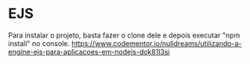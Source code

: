 # EJS
Para instalar o projeto, basta fazer o clone dele e depois executar "npm install" no console.
https://www.codementor.io/nulldreams/utilizando-a-engine-ejs-para-aplicacoes-em-nodejs-dok81l3si
